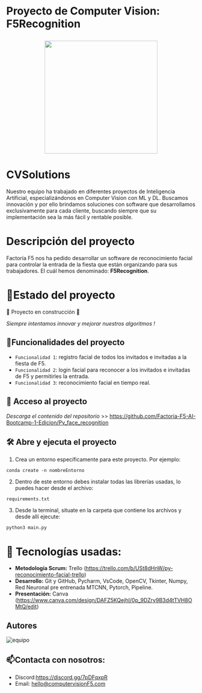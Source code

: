 <h1 align="center">
  <p align="left">Proyecto de Computer Vision: F5Recognition</p>
  <img align="center" width="300" height="300" src="https://user-images.githubusercontent.com/108665441/217483255-1d0f97e5-25b4-4d7b-b6f6-8bbb0057a432.png">
</h1>

# CVSolutions 
Nuestro equipo ha trabajado en diferentes proyectos de Inteligencia Artificial, especializándonos en Computer Vision con ML y DL. 
Buscamos innovación y por ello brindamos soluciones con software que desarrollamos exclusivamente para cada cliente, buscando siempre que su implementación sea la más fácil y rentable posible.

# Descripción del proyecto 
Factoría F5 nos ha pedido desarrollar un software de reconocimiento facial para controlar la entrada de la fiesta que están organizando para sus trabajadores. El cuál hemos denominado: **F5Recognition**.

# :mechanical_arm:Estado del proyecto
:construction: Proyecto en construcción :construction:

*Siempre intentamos innovar y mejorar nuestros algoritmos !*

## :hammer:Funcionalidades del proyecto

- `Funcionalidad 1`: registro facial de todos los invitados e invitadas a la fiesta de  F5.
- `Funcionalidad 2`: login facial para reconocer a los invitados e invitadas de F5 y permitirles la entrada.
- `Funcionalidad 3`: reconocimiento facial en tiempo real.

## 📁 Acceso al proyecto

*Descarga el contenido del repositorio* >> https://github.com/Factoria-F5-AI-Bootcamp-1-Edicion/Py_face_recognition

## 🛠️ Abre y ejecuta el proyecto

1. Crea un entorno específicamente para este proyecto. Por ejemplo: 
```
conda create -n nombreEntorno
```
2. Dentro de este entorno debes instalar todas las librerías usadas, lo puedes hacer desde el archivo:
```
requirements.txt
```
3. Desde la terminal, situate en la carpeta que contiene los archivos y desde allí ejecute:
```
python3 main.py
```

# :wrench: Tecnologías usadas:

   - **Metodología Scrum:** Trello (https://trello.com/b/USt8dHnW/py-reconocimiento-facial-trello)
   - **Desarrollo:** Git y GitHub, Pycharm, VsCode, OpenCV, Tkinter, Numpy, Red Neuronal pre entrenada MTCNN, Pytorch, Pipeline.
   - **Presentación:** Canva (https://www.canva.com/design/DAFZ5KQejhI/0p_9DZry9B3d4tTVH8OMtQ/edit) 


## Autores
![equipo](https://user-images.githubusercontent.com/108665441/217483671-7832066e-e9ff-4156-ab51-f97c6930b749.png)

## :mailbox:Contacta con nosotros:
- Discord:https://discord.gg/7pDFqxpR
- Email: hello@computervisionF5.com
